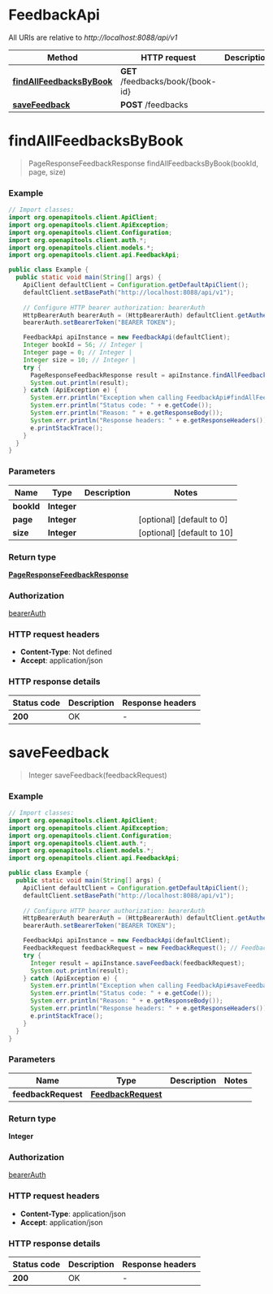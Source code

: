 # FeedbackApi

All URIs are relative to *http://localhost:8088/api/v1*

| Method | HTTP request | Description |
|------------- | ------------- | -------------|
| [**findAllFeedbacksByBook**](FeedbackApi.md#findAllFeedbacksByBook) | **GET** /feedbacks/book/{book-id} |  |
| [**saveFeedback**](FeedbackApi.md#saveFeedback) | **POST** /feedbacks |  |


<a id="findAllFeedbacksByBook"></a>
# **findAllFeedbacksByBook**
> PageResponseFeedbackResponse findAllFeedbacksByBook(bookId, page, size)



### Example
```java
// Import classes:
import org.openapitools.client.ApiClient;
import org.openapitools.client.ApiException;
import org.openapitools.client.Configuration;
import org.openapitools.client.auth.*;
import org.openapitools.client.models.*;
import org.openapitools.client.api.FeedbackApi;

public class Example {
  public static void main(String[] args) {
    ApiClient defaultClient = Configuration.getDefaultApiClient();
    defaultClient.setBasePath("http://localhost:8088/api/v1");
    
    // Configure HTTP bearer authorization: bearerAuth
    HttpBearerAuth bearerAuth = (HttpBearerAuth) defaultClient.getAuthentication("bearerAuth");
    bearerAuth.setBearerToken("BEARER TOKEN");

    FeedbackApi apiInstance = new FeedbackApi(defaultClient);
    Integer bookId = 56; // Integer | 
    Integer page = 0; // Integer | 
    Integer size = 10; // Integer | 
    try {
      PageResponseFeedbackResponse result = apiInstance.findAllFeedbacksByBook(bookId, page, size);
      System.out.println(result);
    } catch (ApiException e) {
      System.err.println("Exception when calling FeedbackApi#findAllFeedbacksByBook");
      System.err.println("Status code: " + e.getCode());
      System.err.println("Reason: " + e.getResponseBody());
      System.err.println("Response headers: " + e.getResponseHeaders());
      e.printStackTrace();
    }
  }
}
```

### Parameters

| Name | Type | Description  | Notes |
|------------- | ------------- | ------------- | -------------|
| **bookId** | **Integer**|  | |
| **page** | **Integer**|  | [optional] [default to 0] |
| **size** | **Integer**|  | [optional] [default to 10] |

### Return type

[**PageResponseFeedbackResponse**](PageResponseFeedbackResponse.md)

### Authorization

[bearerAuth](../README.md#bearerAuth)

### HTTP request headers

 - **Content-Type**: Not defined
 - **Accept**: application/json

### HTTP response details
| Status code | Description | Response headers |
|-------------|-------------|------------------|
| **200** | OK |  -  |

<a id="saveFeedback"></a>
# **saveFeedback**
> Integer saveFeedback(feedbackRequest)



### Example
```java
// Import classes:
import org.openapitools.client.ApiClient;
import org.openapitools.client.ApiException;
import org.openapitools.client.Configuration;
import org.openapitools.client.auth.*;
import org.openapitools.client.models.*;
import org.openapitools.client.api.FeedbackApi;

public class Example {
  public static void main(String[] args) {
    ApiClient defaultClient = Configuration.getDefaultApiClient();
    defaultClient.setBasePath("http://localhost:8088/api/v1");
    
    // Configure HTTP bearer authorization: bearerAuth
    HttpBearerAuth bearerAuth = (HttpBearerAuth) defaultClient.getAuthentication("bearerAuth");
    bearerAuth.setBearerToken("BEARER TOKEN");

    FeedbackApi apiInstance = new FeedbackApi(defaultClient);
    FeedbackRequest feedbackRequest = new FeedbackRequest(); // FeedbackRequest | 
    try {
      Integer result = apiInstance.saveFeedback(feedbackRequest);
      System.out.println(result);
    } catch (ApiException e) {
      System.err.println("Exception when calling FeedbackApi#saveFeedback");
      System.err.println("Status code: " + e.getCode());
      System.err.println("Reason: " + e.getResponseBody());
      System.err.println("Response headers: " + e.getResponseHeaders());
      e.printStackTrace();
    }
  }
}
```

### Parameters

| Name | Type | Description  | Notes |
|------------- | ------------- | ------------- | -------------|
| **feedbackRequest** | [**FeedbackRequest**](FeedbackRequest.md)|  | |

### Return type

**Integer**

### Authorization

[bearerAuth](../README.md#bearerAuth)

### HTTP request headers

 - **Content-Type**: application/json
 - **Accept**: application/json

### HTTP response details
| Status code | Description | Response headers |
|-------------|-------------|------------------|
| **200** | OK |  -  |

